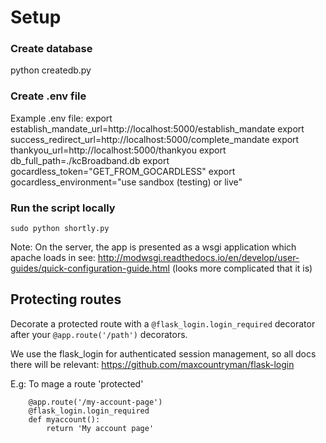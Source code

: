 # Setup 

### Create database
python createdb.py

### Create .env file
Example .env file:
export establish_mandate_url=http://localhost:5000/establish_mandate 
export success_redirect_url=http://localhost:5000/complete_mandate
export thankyou_url=http://localhost:5000/thankyou
export db_full_path=./kcBroadband.db
export gocardless_token="GET_FROM_GOCARDLESS"
export gocardless_environment="use sandbox (testing) or live"

### Run the script locally

`sudo python shortly.py`

Note: On the server, the app is presented as a wsgi application which apache loads in
see: http://modwsgi.readthedocs.io/en/develop/user-guides/quick-configuration-guide.html 
(looks more complicated that it is)

## Protecting routes

Decorate a protected route with a `@flask_login.login_required` decorator after
your `@app.route('/path')` decorators.

We use the flask_login for authenticated session management, so all docs there will be relevant: https://github.com/maxcountryman/flask-login

E.g: To mage a route 'protected'

        @app.route('/my-account-page')                                                 
        @flask_login.login_required                                              
        def myaccount():                                                         
            return 'My account page'
